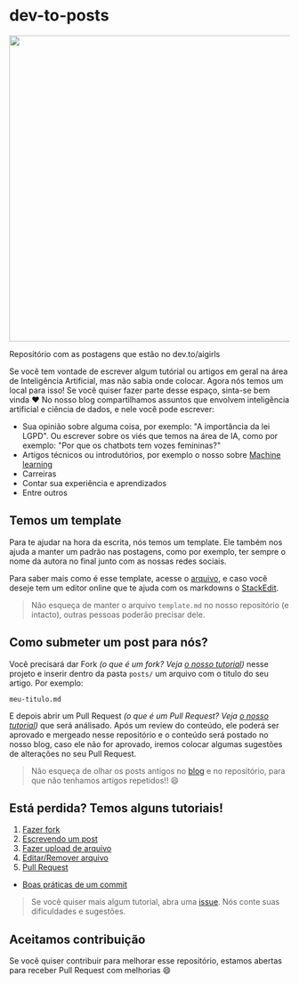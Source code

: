 # dev-to-posts

<img src="logo.png" width=550px>

Repositório com as postagens que estão no dev.to/aigirls

Se você tem vontade de escrever algum tutórial ou artigos em geral na área de Inteligência Artificial, mas não sabia onde colocar. Agora nós temos um local para isso! Se você quiser fazer parte desse espaço, sinta-se bem vinda :heart:
No nosso blog compartilhamos assuntos que envolvem inteligência artificial e ciência de dados, e nele você pode escrever:

* Sua opinião sobre alguma coisa, por exemplo: "A importância da lei LGPD". Ou escrever sobre os viés que temos na área de IA, como por exemplo: "Por que os chatbots tem vozes femininas?"
* Artigos técnicos ou introdutórios, por exemplo o nosso sobre [Machine learning](https://dev.to/aigirlsbr/afinal-o-que-e-machine-learning-ih5)
* Carreiras
* Contar sua experiência e aprendizados
* Entre outros


## Temos um template

Para te ajudar na hora da escrita, nós temos um template. Ele também nos ajuda a manter um padrão nas postagens, como por exemplo, ter sempre o nome da autora no final junto com as nossas redes sociais.

Para saber mais como é esse template, acesse o [arquivo](posts/template.md), e caso você deseje tem um editor online que te ajuda com os markdowns o [StackEdit](https://stackedit.io/app#).

> Não esqueça de manter o arquivo `template.md` no nosso repositório (e intacto), outras pessoas poderão precisar dele. 

## Como submeter um post para nós?

Você precisará dar Fork *(o que é um fork? Veja [o nosso tutorial](tutorial/fork.md))* nesse projeto e inserir dentro da pasta `posts/` um arquivo com o titulo do seu artigo. Por exemplo:

`meu-titulo.md`

E depois abrir um Pull Request *(o que é um Pull Request? Veja [o nosso tutorial](tutorial/pull-request.md))* que será análisado. Após um review do conteúdo, ele poderá ser aprovado e mergeado nesse repositório e o conteúdo será postado no nosso blog, caso ele não for aprovado, iremos colocar algumas sugestões de alterações no seu Pull Request.


> Não esqueça de olhar os posts antigos no [blog](dev.to/aigirlsbr) e no repositório, para que não tenhamos artigos repetidos!! :smile:

## Está perdida? Temos alguns tutoriais!

1. [Fazer fork](tutorial/fork.m)
2. [Escrevendo um post](tutorial/escrevendo-post.md)
3. [Fazer upload de arquivo](tutorial/upload-arquivo.md)
4. [Editar/Remover arquivo](tutorial/editar-arquivo.md)
5. [Pull Request](tutorial/pull-request.md)

* [Boas práticas de um commit](tutorial/boas-praticas-commit.md)

> Se você quiser mais algum tutorial, abra uma [issue](https://github.com/ai-girls/dev-to-posts/issues). Nós conte suas dificuldades e sugestões. 

## Aceitamos contribuição

Se você quiser contribuir para melhorar esse repositório, estamos abertas para receber Pull Request com melhorias :smile:
